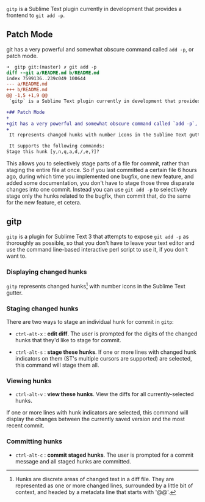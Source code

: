 `gitp` is a Sublime Text plugin currently in development that provides a frontend to `git add -p`. 

## Patch Mode

git has a very powerful and somewhat obscure command called `add -p`, or patch mode. 

```diff
➜  gitp git:(master) ✗ git add -p
diff --git a/README.md b/README.md
index 7599136..239c049 100644
--- a/README.md
+++ b/README.md
@@ -1,5 +1,9 @@
 `gitp` is a Sublime Text plugin currently in development that provides a frontend to `git add -p`.

+## Patch Mode
+
+git has a very powerful and somewhat obscure command called `add -p`, or patch mode.
+
 It represents changed hunks with number icons in the Sublime Text gutter.

 It supports the following commands:
Stage this hunk [y,n,q,a,d,/,e,?]?
```

This allows you to selectively stage parts of a file for commit, rather than staging the entire file at once. So if you last committed a certain file 6 hours ago, during which time you implemented one bugfix, one new feature, and added some documentation, you don't have to stage those three disparate changes into one commit. Instead you can use `git add -p` to selectively stage only the hunks related to the bugfix, then commit that, do the same for the new feature, et cetera. 

## gitp

`gitp` is a plugin for Sublime Text 3 that attempts to expose `git add -p` as thoroughly as possible, so that you don't have to leave your text editor and use the command line-based interactive perl script to use it, if you don't want to.

### Displaying changed hunks

`gitp` represents changed hunks[^1] with number icons in the Sublime Text gutter. 

### Staging changed hunks

There are two ways to stage an individual hunk for commit in `gitp`: 

- `ctrl-alt-x` : **edit diff**. The user is prompted for the digits of the changed hunks that they'd like to stage for commit.

- `ctrl-alt-s` : **stage these hunks**. If one or more lines with changed hunk indicators on them (ST's multiple cursors are supported) are selected, this command will stage them all.

### Viewing hunks

- `ctrl-alt-v` : **view these hunks**. View the diffs for all currently-selected hunks.

If one or more lines with hunk indicators are selected, this command will display the changes between the currently saved version and the most recent commit.

### Committing hunks

- `ctrl-alt-c` : **commit staged hunks**. The user is prompted for a commit message and all staged hunks are committed.

[^1]: Hunks are discrete areas of changed text in a diff file. They are represented as one or more changed lines, surrounded by a little bit of context, and headed by a metadata line that starts with '@@'.